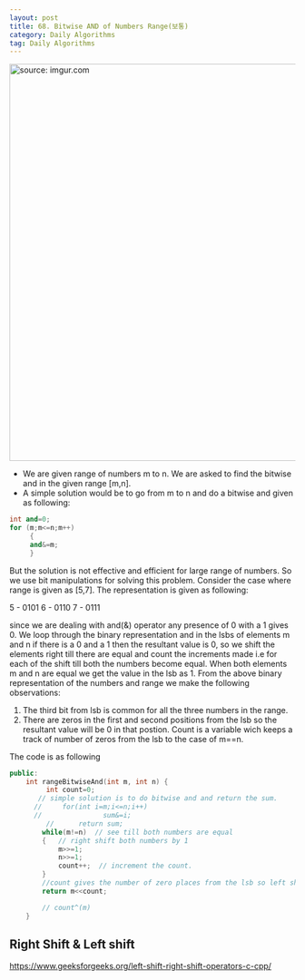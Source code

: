 ```yaml
---
layout: post
title: 68. Bitwise AND of Numbers Range(보통)
category: Daily Algorithms
tag: Daily Algorithms
---
```


<a href="https://postimg.cc/HrLFR8xN"><img src="https://i.postimg.cc/130PgpZy/Capture.jpg" width="700px" title="source: imgur.com" /><a>


- We are given range of numbers m to n. We are asked to find the bitwise and in the given range [m,n].
- A simple solution would be to go from m to n and do a bitwise and given as following:

```c++
int and=0;
for (m;m<=n;m++)
     {
	 and&=m;
	 }
```

But the solution is not effective and efficient for large range of numbers.
So we use bit manipulations for solving this problem.
Consider the case where range is given as [5,7].
The representation is given as following:

5 - 0101
6 - 0110
7 - 0111

since we are dealing with and(&) operator any presence of 0 with a 1 gives 0. We loop through the binary representation and in the lsbs of elements m and n if there is a 0 and a 1 then the resultant value is 0, so we shift the elements right till there are equal and count the increments made i.e for each of the shift till both the numbers become equal. When both elements m and n are equal we get the value in the lsb as 1. From the above binary representation of the numbers and range we make the following observations:
1. The third bit from lsb is common for all the three numbers in the range.
2. There are zeros in the first and second positions from the lsb so the resultant value will be 0 in that postion.
Count is a variable wich keeps a track of number of zeros from the lsb to the case of m==n.

The code is as following

```c++
public:
    int rangeBitwiseAnd(int m, int n) {
         int count=0;
       // simple solution is to do bitwise and and return the sum.
      //     for(int i=m;i<=n;i++)
      //               sum&=i;        
		 //      return sum;
        while(m!=n)  // see till both numbers are equal
        {   // right shift both numbers by 1
            m>>=1;
            n>>=1;
            count++;  // increment the count.
        }
		//count gives the number of zero places from the lsb so left shift m by count.
        return m<<count;

        // count^(m)
    }
```

## Right Shift & Left shift

https://www.geeksforgeeks.org/left-shift-right-shift-operators-c-cpp/
